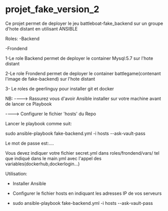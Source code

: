 # projet_fake_version_2

Ce projet permet de deployer  le jeu battleboat-fake_backend sur un groupe d'hote distant en utilisant ANSIBLE

Roles:
-Backend

-Frondend

1-Le role Backend permet de deployer le container Mysql:5.7 sur l'hote distant

2-Le role Frondend permet de deployer le container battlegame(contenant l'image de fake-backend) sur l'hote distant

3- Le roles de geerlinguy pour installer git et docker

NB: 
----> Rassurez vous d'avoir Ansible installer sur votre machine avant de lancer ce Playbook

----> Configurer le fichier 'hosts' du Repo

Lancer le playbook comme suit:

sudo ansible-playbook fake-backend.yml -i hosts --ask-vault-pass

Le mot de passe est:....

Vous devez indiquer votre fichier secret.yml dans roles/frondend/vars/ tel que indiqué dans le main.yml avec l'appel des
variables(dockerhub,dockerlogin...)


Utilisation:

* Installer Ansible

* Configurer le fichier hosts en indiquant les adresses IP de vos serveurs

* sudo ansible-playbook fake-backend.yml -i hosts --ask-vault-pass
